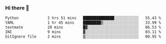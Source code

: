 ### Hi there 👋

<!--START_SECTION:waka-->

```txt
Python             2 hrs 51 mins   ██████████████░░░░░░░░░░░   55.43 %
YAML               1 hr 45 mins    ████████▒░░░░░░░░░░░░░░░░   33.99 %
textmate           20 mins         █▓░░░░░░░░░░░░░░░░░░░░░░░   06.53 %
INI                9 mins          ▓░░░░░░░░░░░░░░░░░░░░░░░░   03.11 %
GitIgnore file     2 mins          ▒░░░░░░░░░░░░░░░░░░░░░░░░   00.95 %
```

<!--END_SECTION:waka-->

<!--
**Jonas-VanHaeken/Jonas-VanHaeken** is a ✨ _special_ ✨ repository because its `README.md` (this file) appears on your GitHub profile.

Here are some ideas to get you started:

- 🔭 I’m currently working on ...
- 🌱 I’m currently learning ...
- 👯 I’m looking to collaborate on ...
- 🤔 I’m looking for help with ...
- 💬 Ask me about ...
- 📫 How to reach me: ...
- 😄 Pronouns: ...
- ⚡ Fun fact: ...
-->
